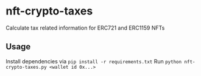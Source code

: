 # nft-crypto-taxes
Calculate tax related information for ERC721 and ERC1159 NFTs


## Usage
Install dependencies via `pip install -r requirements.txt`
Run `python nft-crypto-taxes.py <wallet id 0x...>`
